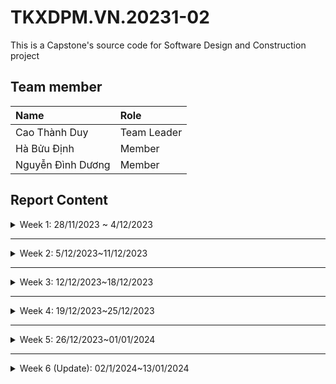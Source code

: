 # TKXDPM.VN.20231-02
This is a Capstone's source code for Software Design and Construction project

## Team member

| Name              | Role        |
|:------------------| :---------- |
| Cao Thành Duy     | Team Leader |
| Hà Bửu Định       | Member      |
| Nguyễn Đình Dương | Member      |


## Report Content


<details>
  <summary>Week 1: 28/11/2023 ~ 4/12/2023</summary>
<br>
<details>
<summary>Cao Thành Duy</summary>

- Assigned tasks:
    - Build VnPay payment

- Implementation details:
    - Pull Request(s): https://github.com/dinhhb/TKXDPM.VP.20231-02/pull/3
    - Specific implementation details:
        - Build VnPay connection

</details>

<details>
<summary>Hà Bửu Định</summary>

- Assigned tasks:
    - Build usecase ViewCart

- Implementation details:
    - Pull Request(s): https://github.com/dinhhb/TKXDPM.VP.20231-02/pull/2
    - Specific implementation details:
        - Build controller, view handler for use case ViewCart
        - Successfully show ViewCart screen but cannot display media in cart because of some errors

</details>


<details>
<summary>Nguyễn Đình Dương</summary>

- Assigned tasks:
    - Build database
    - Build base screen invoice

- Implementation details:
    - Pull Request(s): https://github.com/dinhhb/TKXDPM.VP.20231-02/pull/4
    - Specific implementation details:
        - Build database, connect db and test query
        - Build view and handler for screen invoice but not have data

</details>


</details>

---

<details>
  <summary>Week 2: 5/12/2023~11/12/2023 </summary>
<br>

<details>

<summary>Cao Thành Duy</summary>

- Assigned tasks:
    - Build VnPay payment

- Implementation details:
    - Pull Request(s): 
    - Specific implementation details:
        - Build VnPay connection

</details>

<details>
<summary>Hà Bửu Định</summary>

- Assigned tasks:
    - Build usecase CRUD Media for admin

- Implementation details:
    - Pull Request(s): https://github.com/dinhhb/TKXDPM.VP.20231-02/pull/5
    - Specific implementation details:
        - Build view, controller for usecase CRUD Media

</details>


<details>
<summary>Nguyễn Đình Dương</summary>

- Assigned tasks:
    - Build homescreen but not finished
    - Fix viewCart

- Implementation details:
    - Pull Request(s): 
    - Specific implementation details:

</details>


</details>


---

<details>
  <summary>Week 3: 12/12/2023~18/12/2023 </summary>
<br>

<details>

<summary>Cao Thành Duy</summary>

- Assigned tasks:
    - Fix VnPay payment
    - Build return result payment

- Implementation details:
    - Pull Request(s):
    - Specific implementation details:
        - Fix VnPay connection 
        - Build return result payment


</details>

<details>
<summary>Hà Bửu Định</summary>

- Assigned tasks:
    - Fix usecase CRUD Media for admin

- Implementation details:
    - Pull Request(s):
    - Specific implementation details:
        - Fix view, controller for usecase CRUD Media

</details>


<details>
<summary>Nguyễn Đình Dương</summary>

- Assigned tasks:
    - Display invoice
    - Export invoice

- Implementation details:
    - Pull Request(s): https://github.com/dinhhb/TKXDPM.VP.20231-02/pull/6
    - Specific implementation details:
        - Display successful invoice
        - Export invoice and test QR payment
        - Fix Aims homescreen

</details>

</details>


---

<details>
  <summary>Week 4: 19/12/2023~25/12/2023 </summary>
<br>

<details>

<summary>Cao Thành Duy</summary>

- Assigned tasks:
    - Done Payment VnPay

- Implementation details:
    - Pull Request(s): https://github.com/dinhhb/TKXDPM.VP.20231-02/pull/9
    - Specific implementation details:
        - Change in VnPayController
        - Return Url after payment


</details>

<details>
<summary>Hà Bửu Định</summary>

- Assigned tasks:
    - Refactor Admin CRUD Media: using factory pattern and singleton pattern to avoid control coupling and ease of extension 

- Implementation details:
    - Pull Request(s): https://github.com/dinhhb/TKXDPM.VP.20231-02/pull/8
    - Specific implementation details:
        - Create class MediaScreenFactory to create instances of different types of MediaScreen based on the category of media
        - Write BookScreen, CDScreen, … class to load the fxml of add book detail, add cd detail
        - Move database execution code from adminController to MediaService -> enhance cohesion
        - Using singleton pattern in MediaService to ensure only one instance of MediaService exist
        - Create class MediaServiceFactory to create instances of services IMediaService
        - Write BookService, CDService,… classs to provide specific business logic for handling Book, CD media type

</details>


<details>
<summary>Nguyễn Đình Dương</summary>

- Assigned tasks:
    - Update invoice 
    - Build home page screen

- Implementation details:
    - Pull Request(s): https://github.com/dinhhb/TKXDPM.VP.20231-02/pull/7
    - Specific implementation details:
        - Update and retrieve data from database for invoice
        - Remove redundant files payment
        - Build home page screen

</details>
</details>

---

<details>
  <summary>Week 5: 26/12/2023~01/01/2024 </summary>
<br>

<details>

<summary>Cao Thành Duy</summary>

- Assigned tasks:
    - Update VnPayController 
    - Update diagrams

- Implementation details:
    - Pull Request(s): https://github.com/dinhhb/TKXDPM.VP.20231-02/pull/11
    - Specific implementation details:
        - Update VnPayController to jump directly to payment URL
        - Update sequence diagra, acticity diagram and class diagram


</details>

<details>
<summary>Hà Bửu Định</summary>

- Assigned tasks:
    - Refactor code
    - Revise charts and document requirements

- Implementation details:
    - Pull Request(s): https://github.com/dinhhb/TKXDPM.VP.20231-02/pull/12
    - Specific implementation details:
        - Update view and controller for cart
        - Revise charts and document requirements


</details>


<details>
<summary>Nguyễn Đình Dương</summary>

- Assigned tasks:
    - Update and fix code
    - Update diagrams

- Implementation details:
    - Pull Request(s): https://github.com/dinhhb/TKXDPM.VP.20231-02/pull/10
    - Specific implementation details:
        - Update view and controller for cart 
        - Update view and controller for shipping 
        - Update view and controller for home
        - Update diagrams Data modeling, Usecase

</details>

</details>


---

<details>
  <summary>Week 6 (Update): 02/1/2024~13/01/2024 </summary>
<br>

<details>

<summary>Cao Thành Duy</summary>

- Assigned tasks:

- Implementation details:
    - Pull Request(s):
    - Specific implementation details:


</details>

<details>
<summary>Hà Bửu Định</summary>

- Assigned tasks:

- Implementation details:
    - Pull Request(s): 
    - Specific implementation details:
        


</details>


<details>
<summary>Nguyễn Đình Dương</summary>

- Assigned tasks:

- Implementation details:
    - Pull Request(s):
    - Specific implementation details:

</details>

</details>

